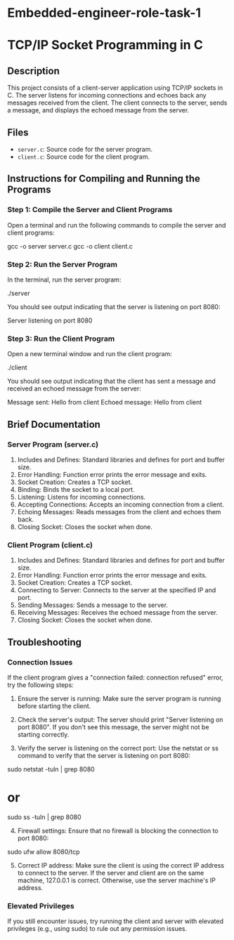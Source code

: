 # Embedded-engineer-role-task-1

# TCP/IP Socket Programming in C

## Description

This project consists of a client-server application using TCP/IP sockets in C. The server listens for incoming connections and echoes back any messages received from the client. The client connects to the server, sends a message, and displays the echoed message from the server.

## Files

- `server.c`: Source code for the server program.
- `client.c`: Source code for the client program.

## Instructions for Compiling and Running the Programs

### Step 1: Compile the Server and Client Programs

Open a terminal and run the following commands to compile the server and client programs:

gcc -o server server.c
gcc -o client client.c

### Step 2: Run the Server Program
In the terminal, run the server program:

./server

You should see output indicating that the server is listening on port 8080:

Server listening on port 8080

### Step 3: Run the Client Program
Open a new terminal window and run the client program:

./client

You should see output indicating that the client has sent a message and received an echoed message from the server:

Message sent: Hello from client
Echoed message: Hello from client

## Brief Documentation

### Server Program (server.c)

1. Includes and Defines: Standard libraries and defines for port and buffer size.
2. Error Handling: Function error prints the error message and exits.
3. Socket Creation: Creates a TCP socket.
4. Binding: Binds the socket to a local port.
5. Listening: Listens for incoming connections.
6. Accepting Connections: Accepts an incoming connection from a client.
7. Echoing Messages: Reads messages from the client and echoes them back.
8. Closing Socket: Closes the socket when done.

### Client Program (client.c)

1. Includes and Defines: Standard libraries and defines for port and buffer size.
2. Error Handling: Function error prints the error message and exits.
3. Socket Creation: Creates a TCP socket.
4. Connecting to Server: Connects to the server at the specified IP and port.
5. Sending Messages: Sends a message to the server.
6. Receiving Messages: Receives the echoed message from the server.
7. Closing Socket: Closes the socket when done.

## Troubleshooting

### Connection Issues

If the client program gives a "connection failed: connection refused" error, try the following steps:

1. Ensure the server is running: Make sure the server program is running before starting the client.

2. Check the server's output: The server should print "Server listening on port 8080". If you don't see this message, the server might not be starting correctly.

3. Verify the server is listening on the correct port: Use the netstat or ss command to verify that the server is listening on port 8080:

sudo netstat -tuln | grep 8080
# or
sudo ss -tuln | grep 8080

4. Firewall settings: Ensure that no firewall is blocking the connection to port 8080:

sudo ufw allow 8080/tcp

5. Correct IP address: Make sure the client is using the correct IP address to connect to the server. If the server and client are on the same machine, 127.0.0.1 is correct. Otherwise, use the server machine's IP address.

### Elevated Privileges

If you still encounter issues, try running the client and server with elevated privileges (e.g., using sudo) to rule out any permission issues.
